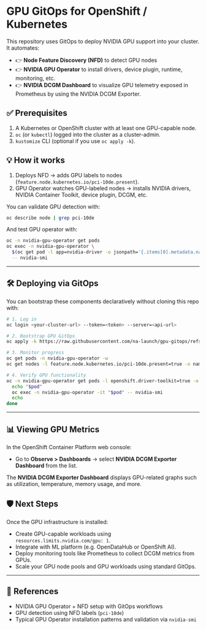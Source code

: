 
# GPU GitOps for OpenShift / Kubernetes

This repository uses GitOps to deploy NVIDIA GPU support into your cluster. It automates:

- 👉 **Node Feature Discovery (NFD)** to detect GPU nodes  
- 👉 **NVIDIA GPU Operator** to install drivers, device plugin, runtime, monitoring, etc.
- 👉 **NVIDIA DCGM Dashboard** to visualize GPU telemetry exposed in Prometheus by using the NVIDIA DCGM Exporter.

## ✅ Prerequisites

1. A Kubernetes or OpenShift cluster with at least one GPU-capable node.  
2. `oc` (or `kubectl`) logged into the cluster as a cluster-admin.  
3. `kustomize` CLI (optional if you use `oc apply -k`).

## 💡 How it works

1. Deploys NFD → adds GPU labels to nodes (`feature.node.kubernetes.io/pci-10de.present`).  
2. GPU Operator watches GPU-labeled nodes → installs NVIDIA drivers, NVIDIA Container Toolkit, device plugin, DCGM, etc.

You can validate GPU detection with:

```bash
oc describe node | grep pci-10de
```

And test GPU operator with:

```bash
oc -n nvidia-gpu-operator get pods
oc exec -n nvidia-gpu-operator \
  $(oc get pod -l app=nvidia-driver -o jsonpath='{.items[0].metadata.name}') \
  -- nvidia-smi
```

---

## 🛠️ Deploying via GitOps

You can bootstrap these components declaratively without cloning this repo with:

```bash
# 1. Log in
oc login <your-cluster-url> --token=<token> --server=<api-url>

# 2. Bootstrap GPU GitOps
oc apply -k https://raw.githubusercontent.com/na-launch/gpu-gitops/refs/heads/main/gitops/manifests/cluster/bootstrap/base/bigbang-app.yaml

# 3. Monitor progress
oc get pods -n nvidia-gpu-operator -w
oc get nodes -l feature.node.kubernetes.io/pci-10de.present=true -o name

# 4. Verify GPU functionality
oc -n nvidia-gpu-operator get pods -l openshift.driver-toolkit=true -o name | while read pod; do
  echo "$pod"
  oc exec -n nvidia-gpu-operator -it "$pod" -- nvidia-smi
  echo
done
```
---

## 📊 Viewing GPU Metrics

In the OpenShift Container Platform web console:

- Go to **Observe > Dashboards** → select **NVIDIA DCGM Exporter Dashboard** from the list.

The **NVIDIA DCGM Exporter Dashboard** displays GPU-related graphs such as utilization, temperature, memory usage, and more.

## 🛡️ Next Steps

Once the GPU infrastructure is installed:

- Create GPU-capable workloads using `resources.limits.nvidia.com/gpu: 1`.  
- Integrate with ML platform (e.g. OpenDataHub or OpenShift AI).  
- Deploy monitoring tools like Prometheus to collect DCGM metrics from GPUs.  
- Scale your GPU node pools and GPU workloads using standard GitOps.

---

## 🔗 References

- NVIDIA GPU Operator + NFD setup with GitOps workflows  
- GPU detection using NFD labels (`pci-10de`)  
- Typical GPU Operator installation patterns and validation via `nvidia-smi`
